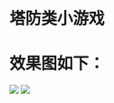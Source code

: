 # 塔防类小游戏

# 效果图如下：

![](https://github.com/fctony/TowerDefense/blob/master/Assets/ShowImg/1.png)
![](https://github.com/fctony/TowerDefense/blob/master/Assets/ShowImg/2.png)
